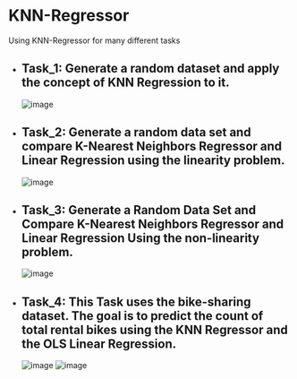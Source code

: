 # KNN-Regressor
 Using KNN-Regressor for many different tasks
   - ## Task_1: Generate a random dataset and apply the concept of KNN Regression to it.
      ![image](https://user-images.githubusercontent.com/68587770/202859774-5f200aff-d4f7-408d-9e76-0ca9a8ba5c28.png)
      
   - ## Task_2: Generate a random data set and compare K-Nearest Neighbors Regressor and Linear Regression using the linearity problem.
      ![image](https://user-images.githubusercontent.com/68587770/202859786-701d664d-4fa8-4381-b76b-eb914357841c.png)

   - ## Task_3: Generate a Random Data Set and Compare K-Nearest Neighbors Regressor and Linear Regression Using the non-linearity problem.
      ![image](https://user-images.githubusercontent.com/68587770/202859804-7170b0ad-caa2-4ceb-8728-de9010da5e31.png)
   
   - ## Task_4: This Task uses the bike-sharing dataset. The goal is to predict the count of total rental bikes using the KNN Regressor and the OLS Linear Regression.
      ![image](https://user-images.githubusercontent.com/68587770/202859821-6e8044d3-8a4a-4d33-b15b-9fe039b8db03.png)
      ![image](https://user-images.githubusercontent.com/68587770/202859833-54c0088e-b3b1-4da2-abda-82c418b34691.png)

